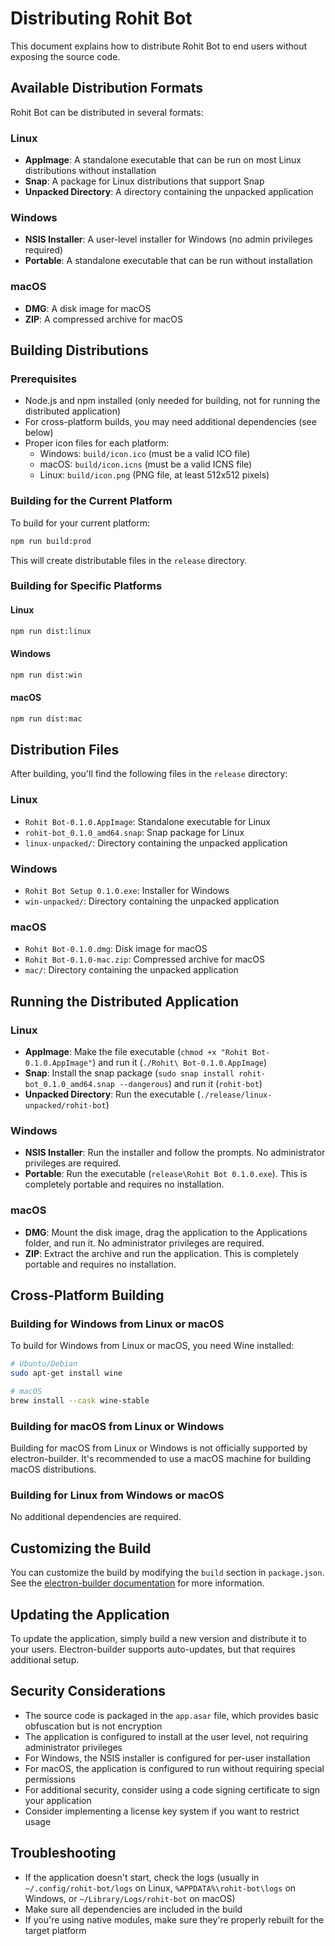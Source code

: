 # Distributing Rohit Bot

This document explains how to distribute Rohit Bot to end users without exposing the source code.

## Available Distribution Formats

Rohit Bot can be distributed in several formats:

### Linux
- **AppImage**: A standalone executable that can be run on most Linux distributions without installation
- **Snap**: A package for Linux distributions that support Snap
- **Unpacked Directory**: A directory containing the unpacked application

### Windows
- **NSIS Installer**: A user-level installer for Windows (no admin privileges required)
- **Portable**: A standalone executable that can be run without installation

### macOS
- **DMG**: A disk image for macOS
- **ZIP**: A compressed archive for macOS

## Building Distributions

### Prerequisites
- Node.js and npm installed (only needed for building, not for running the distributed application)
- For cross-platform builds, you may need additional dependencies (see below)
- Proper icon files for each platform:
  - Windows: `build/icon.ico` (must be a valid ICO file)
  - macOS: `build/icon.icns` (must be a valid ICNS file)
  - Linux: `build/icon.png` (PNG file, at least 512x512 pixels)

### Building for the Current Platform

To build for your current platform:

```bash
npm run build:prod
```

This will create distributable files in the `release` directory.

### Building for Specific Platforms

#### Linux
```bash
npm run dist:linux
```

#### Windows
```bash
npm run dist:win
```

#### macOS
```bash
npm run dist:mac
```

## Distribution Files

After building, you'll find the following files in the `release` directory:

### Linux
- `Rohit Bot-0.1.0.AppImage`: Standalone executable for Linux
- `rohit-bot_0.1.0_amd64.snap`: Snap package for Linux
- `linux-unpacked/`: Directory containing the unpacked application

### Windows
- `Rohit Bot Setup 0.1.0.exe`: Installer for Windows
- `win-unpacked/`: Directory containing the unpacked application

### macOS
- `Rohit Bot-0.1.0.dmg`: Disk image for macOS
- `Rohit Bot-0.1.0-mac.zip`: Compressed archive for macOS
- `mac/`: Directory containing the unpacked application

## Running the Distributed Application

### Linux
- **AppImage**: Make the file executable (`chmod +x "Rohit Bot-0.1.0.AppImage"`) and run it (`./Rohit\ Bot-0.1.0.AppImage`)
- **Snap**: Install the snap package (`sudo snap install rohit-bot_0.1.0_amd64.snap --dangerous`) and run it (`rohit-bot`)
- **Unpacked Directory**: Run the executable (`./release/linux-unpacked/rohit-bot`)

### Windows
- **NSIS Installer**: Run the installer and follow the prompts. No administrator privileges are required.
- **Portable**: Run the executable (`release\Rohit Bot 0.1.0.exe`). This is completely portable and requires no installation.

### macOS
- **DMG**: Mount the disk image, drag the application to the Applications folder, and run it. No administrator privileges are required.
- **ZIP**: Extract the archive and run the application. This is completely portable and requires no installation.

## Cross-Platform Building

### Building for Windows from Linux or macOS
To build for Windows from Linux or macOS, you need Wine installed:

```bash
# Ubuntu/Debian
sudo apt-get install wine

# macOS
brew install --cask wine-stable
```

### Building for macOS from Linux or Windows
Building for macOS from Linux or Windows is not officially supported by electron-builder. It's recommended to use a macOS machine for building macOS distributions.

### Building for Linux from Windows or macOS
No additional dependencies are required.

## Customizing the Build

You can customize the build by modifying the `build` section in `package.json`. See the [electron-builder documentation](https://www.electron.build/configuration/configuration) for more information.

## Updating the Application

To update the application, simply build a new version and distribute it to your users. Electron-builder supports auto-updates, but that requires additional setup.

## Security Considerations

- The source code is packaged in the `app.asar` file, which provides basic obfuscation but is not encryption
- The application is configured to install at the user level, not requiring administrator privileges
- For Windows, the NSIS installer is configured for per-user installation
- For macOS, the application is configured to run without requiring special permissions
- For additional security, consider using a code signing certificate to sign your application
- Consider implementing a license key system if you want to restrict usage

## Troubleshooting

- If the application doesn't start, check the logs (usually in `~/.config/rohit-bot/logs` on Linux, `%APPDATA%\rohit-bot\logs` on Windows, or `~/Library/Logs/rohit-bot` on macOS)
- Make sure all dependencies are included in the build
- If you're using native modules, make sure they're properly rebuilt for the target platform

